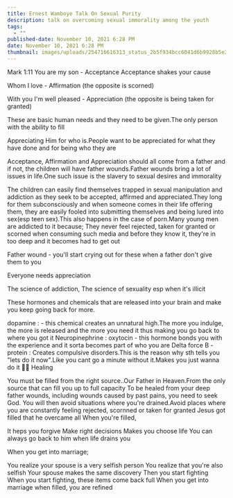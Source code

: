 ```yaml
---
title: Ernest Wamboye Talk On Sexual Purity
description: talk on overcoming sexual immorality among the youth
tags:
  - ""
published-date: November 10, 2021 6:28 PM
date: November 10, 2021 6:28 PM
thumbnail: images/uploads/254716616313_status_2b5f934bcc6041d6b9928b5e28f79128.jpg
---
```

Mark 1:11
You are my son - Acceptance
Acceptance shakes your cause

Whom I love - Affirmation (the opposite is scorned)

With you I'm well pleased - Appreciation (the opposite is being taken for granted)

These are basic human needs and they need to be given.The only person with the ability to fill

Appreciating Him for who is.People want to be appreciated for what they have done and for being who they are

Acceptance, Affirmation and Appreciation should all come from a father and if not, the children will have father wounds.Father wounds bring a lot of issues in life.One such issue is the slavery to sexual desires and immorality

The children can easily find themselves trapped in sexual manipulation and addiction as they seek to be accepted, affirmed and appreciated.They long for them subconsciously and when someone comes in their life offering them, they are easily fooled into submitting themselves and being lured into sex(esp teen sex).This also happens in the case of porn.Many young men are addicted to it because; They never feel rejected, taken for granted or scorned when consuming such media and before they know it, they're in too deep and it becomes had to get out

Father wound - you'll start crying out for these when a father don't give them to you

Everyone needs appreciation

The science of addiction, The science of sexuality esp when it's illicit

These hormones and chemicals that are released into your brain and make you keep going back for more.

 dopamine : - this chemical creates an unnatural high.The more you indulge, the more is released and the more you need it thus making you go back to where you got it
 Neuropinephrine :
 oxytocin - this hormone bonds you with the experience and it sorta becomes part of who you are
 Delta force B - protein : Creates compulsive disorders.This is the reason why sth tells you "lets do it now".Like you cant go a minute without it.Makes you just wanna do it 😬😬
Healing

You must be filled from the right source..Our Father in Heaven.From the only source that can fill you up to full capacity
To be healed from your deep father wounds, including wounds caused by past pains, you need to seek God.
You will then avoid situations where you're drained.Avoid places where you are constantly feeling rejected, scornned or taken for granted
Jesus got filled that he overcame all
When you're filled,

It heps you forgive
Make right decisions
Makes you choose life
You can always go back to him when life drains you

When you get into marriage;

You realize your spouse is a very selfish person
You realize that you're also selfish
Your spouse makes the same discovery
Then you start fighting
When you start fighting, these items come back full
When you get into marriage when filled, you are refined